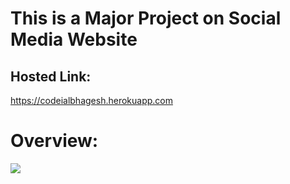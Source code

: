 # This is a Major Project on Social Media Website

## Hosted Link:
https://codeialbhagesh.herokuapp.com

# Overview:

![](codeialbhagesh.gif)